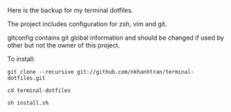 Here is the backup for my terminal dotfiles.

The project includes configuration for zsh, vim and git.

gitconfig contains git global information and should be changed if used by other but not the owner of this project.

To install:

```git clone --recursive git://github.com/nkhanhtran/terminal-dotfiles.git```

```cd terminal-dotfiles```

```sh install.sh```


